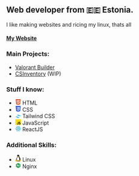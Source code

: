 ## Web developer from 🇪🇪 Estonia.

I like making websites and ricing my linux, thats all

#### [My Website](https://www.domitori.xyz/)

### Main Projects:
* [Valorant Builder](https://www.valorantbuilder.com/)  
* [CSInventory](https://csinventory.net) (WIP)

### Stuff I know:  
* <img src="https://raw.githubusercontent.com/dom1torii/dom1torii/main/html.svg" width="15px"> HTML  
* <img src="https://raw.githubusercontent.com/dom1torii/dom1torii/main/css.svg" width="15px"> CSS
* <img src="https://raw.githubusercontent.com/dom1torii/dom1torii/main/tailwind.svg" width="15px"> Tailwind CSS   
* <img src="https://raw.githubusercontent.com/dom1torii/dom1torii/main/javascript.svg" width="15px"> JavaScript  
* <img src="https://raw.githubusercontent.com/dom1torii/dom1torii/main/react.svg" width="15px"> ReactJS

### Additional Skills:
* <img src="https://raw.githubusercontent.com/dom1torii/dom1torii/main/tux.svg" width="15px"> Linux
* <img src="https://raw.githubusercontent.com/dom1torii/dom1torii/main/nginx.svg" width="15px"> Nginx
